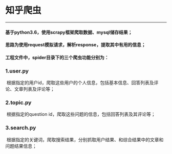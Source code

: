 # 知乎爬虫
---
#### 基于python3.6，使用scrapy框架爬取数据、mysql储存结果；
#### 思路为使用request模拟请求，解析response，提取其中有用的信息；
#### 工程文件中，spider目录下的三个爬虫功能分别为：
###  1.user.py 
  根据指定的用户id，爬取这些用户的个人信息，包括基本信息、回答列表及评论、文章列表及评论等；
###  2.topic.py
  根据指定的question id，爬取这些问题的信息，包括回答列表及其评论等；
###  3.search.py
  根据指定的关键词，爬取搜索结果，分别抓取用户结果、和综合结果中的文章和问题结果信息；
